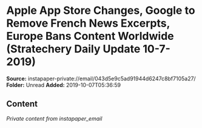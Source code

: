 # Apple App Store Changes, Google to Remove French News Excerpts, Europe Bans Content Worldwide (Stratechery Daily Update 10-7-2019)

**Source:** instapaper-private://email/043d5e9c5ad91944d6247c8bf7105a27/
**Folder:** Unread
**Added:** 2019-10-07T05:36:59




## Content
*Private content from instapaper_email*
